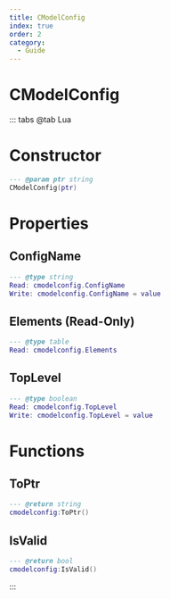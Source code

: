```yaml
---
title: CModelConfig
index: true
order: 2
category:
  - Guide
---
```


# CModelConfig

::: tabs
@tab Lua
# Constructor
```lua
--- @param ptr string
CModelConfig(ptr)
```
# Properties
## ConfigName 
```lua
--- @type string
Read: cmodelconfig.ConfigName
Write: cmodelconfig.ConfigName = value
```
## Elements (Read-Only)
```lua
--- @type table
Read: cmodelconfig.Elements
```
## TopLevel 
```lua
--- @type boolean
Read: cmodelconfig.TopLevel
Write: cmodelconfig.TopLevel = value
```
# Functions
## ToPtr
```lua
--- @return string
cmodelconfig:ToPtr()
```
## IsValid
```lua
--- @return bool
cmodelconfig:IsValid()
```

:::